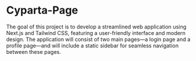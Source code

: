 # Cyparta-Page
The goal of this project is to develop a streamlined web application using Next.js and Tailwind CSS, featuring a user-friendly interface and modern design. The application will consist of two main pages—a login page and a profile page—and will include a static sidebar for seamless navigation between these pages.
